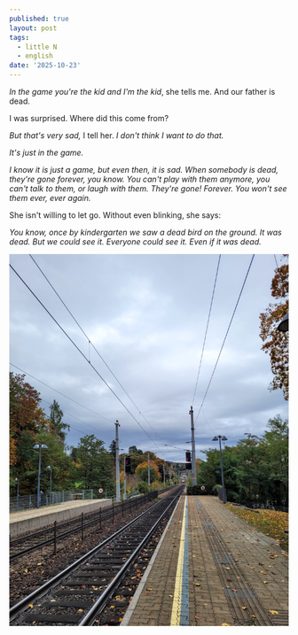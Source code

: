 ```yaml
---
published: true
layout: post
tags:
  - little N
  - english
date: '2025-10-23'
---
```


_In the game you're the kid and I'm the kid_, she tells me. And our father is dead. 

I was surprised. Where did this come from? 

_But that's very sad,_ I tell her. _I don't think I want to do that._ 

_It's just in the game._ 

_I know it is just a game, but even then, it is sad. When somebody is dead, they're gone forever, you know. You can't play with them anymore, you can't talk to them, or laugh with them. They're gone! Forever. You won't see them ever, ever again._ 

She isn't willing to let go. Without even blinking, she says:

_You know, once by kindergarten we saw a dead bird on the ground. It was dead. But we could see it. Everyone could see it. Even if it was dead._

![](_posts/20251018_122503.jpg)